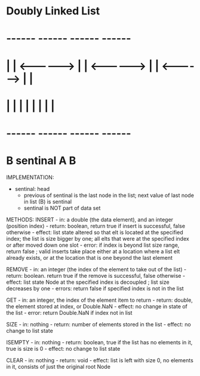 # Doubly Linked List

# ------               ------               ------               ------
# |      |   <------>  |      |   <------>  |      |   <------>  |      |
# |      |             |      |             |      |             |      |
#  ------               ------               ------               ------
# B                   sentinal                 A                    B

IMPLEMENTATION:
- sentinal: head
    - previous of sentinal is the last node in the list; next value of last node in list (B) is sentinal
    - sentinal is NOT part of data set

METHODS:
  INSERT
    - in: a double (the data element), and an integer (position index)
    - return: boolean, return true if insert is successful, false otherwise
    - effect: list state altered so that elt is located at the specified index; the list is size bigger by one;
              all elts that were at the specified index or after moved down one slot
    - error: if index is beyond list size range, return false ; valid inserts take place either at a location where
             a list elt already exists, or at the location that is one beyond the last element

  REMOVE
    - in: an integer (the index of the element to take out of the list)
    - return: boolean. return true if the remove is successful, false otherwise
    - effect: list state Node at the specified index is decoupled ; list size decreases by one
    - errors: return false if specified index is not in the list
    
  GET
    - in: an integer, the index of the element item to return
    - return: double, the element stored at index, or Double.NaN
    - effect: no change in state of the list
    - error: return Double.NaN if index not in list

  SIZE
    - in: nothing
    - return: number of elements stored in the list
    - effect: no change to list state

  ISEMPTY
    - in: nothing
    - return: boolean, true if the list has no elements in it, true is size is 0
    - effect: no change to list state

  CLEAR
    - in: nothing
    - return: void
    - effect: list is left with size 0, no elements in it, consists of just the original root Node
